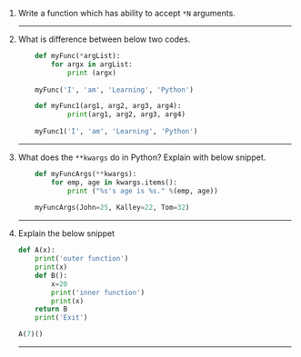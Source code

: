 1. Write a function which has ability to accept `*N` arguments.

    ---------------------------------------

2. What is difference between below two codes.

    ``` python
        def myFunc(*argList):  
            for argx in argList:  
                print (argx) 
            
        myFunc('I', 'am', 'Learning', 'Python')
    ```

    ``` python
        def myFunc1(arg1, arg2, arg3, arg4):
                print(arg1, arg2, arg3, arg4)
            
        myFunc1('I', 'am', 'Learning', 'Python')
    ```

    ---------------------------------------

3. What does the `**kwargs` do in Python? Explain with below snippet.

    ``` python
        def myFuncArgs(**kwargs):
            for emp, age in kwargs.items():
                print ("%s's age is %s." %(emp, age))
            
        myFuncArgs(John=25, Kalley=22, Tom=32)
    ```

    ---------------------------------------

4. Explain the below snippet

    ``` python
    def A(x):
        print('outer function')
        print(x)
        def B():
            x=20
            print('inner function')
            print(x)
        return B
        print('Exit')

    A(7)()
    ```
    ---------------------------------------
